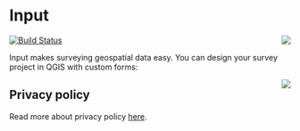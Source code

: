 # Input

<img align="right" src="https://raw.githubusercontent.com/lutraconsulting/input/d781624aa2927d3c92432905de441d4fa83980f1/app/img/input.png">

[![Build Status](https://travis-ci.com/lutraconsulting/input.svg?branch=master)](https://travis-ci.com/lutraconsulting/input)

Input makes surveying geospatial data easy. You can design your survey project in QGIS with custom forms:

<img align="right" src="https://raw.githubusercontent.com/lutraconsulting/input/images/screens.png">


## Privacy policy
Read more about privacy policy [here](privacy_policy.md).
